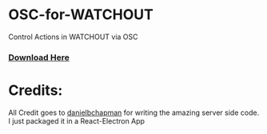 # OSC-for-WATCHOUT
Control Actions in WATCHOUT via OSC

### [Download Here](https://github.com/jshea2/OSC-for-WATCHOUT/releases)

# Credits:
All Credit goes to [danielbchapman](https://github.com/danielbchapman/osc-watchout) for writing the amazing server side code. I just packaged it in a React-Electron App
